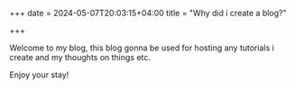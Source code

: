 +++ 
date = 2024-05-07T20:03:15+04:00
title = "Why did i create a blog?"

+++

Welcome to my blog, 
this blog gonna be used for hosting any tutorials i create and my thoughts on things etc.

Enjoy your stay!
